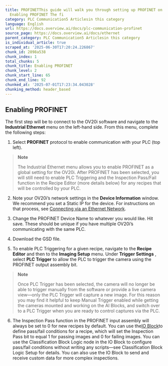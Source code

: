 ```yaml
---
title: PROFINETThis guide will walk you through setting up PROFINET on your OV20i.
  Enabling PROFINET The fi
category: PLC Communication5 Articlesin this category
language: English
url: https://docs.overview.ai/docs/plc-communication-profinet
source_page: https://docs.overview.ai/docs/ethernet
parent_category: PLC Communication5 Articlesin this category
is_individual_article: true
scraped_at: '2025-06-30T17:20:24.226867'
chunk_id: 2898a538
chunk_index: 1
total_chunks: 5
chunk_title: Enabling PROFINET
chunk_level: 2
chunk_start_line: 65
chunk_end_line: 92
chunked_at: '2025-07-01T17:23:34.043028'
chunking_method: header_based
---
```


## Enabling PROFINET

The first step will be to connect to the OV20i software and navigate to the **Industrial Ethernet** menu on the left-hand side. From this menu, complete the following steps:

  1. Select **PROFINET** protocol to enable communication with your PLC \(top left\).

> **Note**
> 
> The Industrial Ethernet menu allows you to enable PROFINET as a global setting for the OV20i. After PROFINET has been selected, you will still need to enable PLC Triggering and the Inspection Pass/Fail function in the Recipe Editor \(more details below\) for any recipes that will be controlled by your PLC.

  2. Note your OV20i’s network settings in the **Device Information** window. We recommend you set a Static IP for the device. For instructions on that process, see [Connecting via an Ethernet Network](https://docs.overview.ai/docs/electrical-and-communication#connecting-via-an-ethernet-network).

  3. Change the PROFINET Device Name to whatever you would like. Hit save. These should be unique if you have multiple OV20i’s communicating with the same PLC.

  4. Download the GSD file.

  5. To enable PLC Triggering for a given recipe, navigate to the **Recipe Editor** and then to the **Imaging Setup** menu. Under **Trigger Settings** , select **PLC Trigger** to allow the PLC to trigger the camera using the PROFINET output assembly bit.

> **Note**
> 
> Once PLC Trigger has been selected, the camera will no longer be able to trigger manually from the software or provide a live camera view—only the PLC Trigger will capture a new image. For this reason you may find it helpful to keep Manual Trigger enabled while getting the cameras mounted and working on the AI Blocks, and switch over to a PLC Trigger when you are ready to control captures via the PLC.

  6. The Inspection Pass function in the PROFINET input assembly will always be set to 0 for new recipes by default. You can use the[IO Block](/docs/io-and-node-red-logic)to define pass/fail conditions for a recipe, which will set the Inspection Pass bit to equal 1 for passing images and 0 for failing images. You can use the Classification Block Logic node in the IO Block to configure pass/fail conditions without writing any scripts—see Classification Block Logic Setup for details. You can also use the IO Block to send and receive custom data for more complex inspections.



